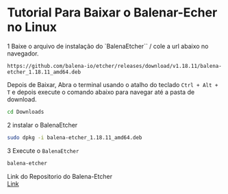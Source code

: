 # Tutorial Para Baixar o Balenar-Echer no Linux


1 Baixe o arquivo de instalação do `BalenaEtcher`` / cole a url abaixo no navegador.
```
https://github.com/balena-io/etcher/releases/download/v1.18.11/balena-etcher_1.18.11_amd64.deb
```
Depois de Baixar, Abra o terminal usando o atalho do teclado `Ctrl + Alt + T` e depois execute o comando abaixo para navegar até a pasta de download.
```bash
cd Downloads
```

2 instalar o BalenaEtcher

```bash
sudo dpkg -i balena-etcher_1.18.11_amd64.deb
```

3 Execute o `BalenaEtcher`
```bash
balena-etcher
```

Link do Repositorio do Balena-Etcher <br>
[Link](https://github.com/balena-io/etcher#debian-and-ubuntu-based-package-repository-gnulinux-x86x64)